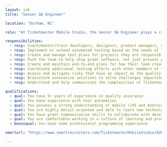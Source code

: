 ```yaml
---
layout: job
title: "Senior QA Engineer"

location: "Durham, NC"

role: "At Ticketmaster Mobile Studio, the Senior QA Engineer plays a crucial part to improve quality, speed up development time, and ship better products more consistently. They pair with developers to coach them in performing better exploratory testing, work to extend and build automated test coverage, and work with managers to help improve development processes across the entire team. The Senior QA Engineer works directly with developers, designers, and project managers on innovative projects building world-class products. They assess the risks, solve quality challenges, perform exploratory testing, create and manage automated scripts, and coach developers in doing the same. They work with a team of highly talented and supportive QA engineers and testers to help ship better products more consistently and help grow the QA team’s knowledge base."

responsibilities:
  - resp: Coach/mentor/train developers, designers, product managers, and all other team members to think of quality throughout the development process.
  - resp: Implement or extend automated testing based on the needs of the project.
  - resp: Create and manage test plans for projects they are responsible for and attend meetings to communicate with the overall team.
  - resp: Push the team to help ship great software, not just prevent poor software from being released.
  - resp: Create and maintain end-to-end plans for how their team creates a quality application.
  - resp: Coordinate additional testing efforts with other members of the QA team.
  - resp: Assess and mitigate risks that have an impact on the quality of the products we build.
  - resp: Brainstorm innovative solutions to solve challenges impacting the quality of the product.
  - resp: Understand and help communicate the complexities of Ticketmaster’s internal systems to help test against known issues.   

qualifications:
  - qual: You have 5+ years of experience in quality assurance
  - qual: You have experience with test automation
  - qual: You possess a strong understanding of mobile (iOS and Android) ecosystems
  - qual: You are highly detail-oriented and able to learn new technologies quickly
  - qual: You have great communication skills to collaborate with developer and product stakeholders
  - qual: You are comfortable working in a culture of learning and providing quality mentorship for all team members
  - bonusqual: You have some professional programming experience

smarturl: "https://www.smartrecruiters.com/TicketmasterMobileStudio/82678943-senior-mobile-engineer-android?oga=true"

---
```

